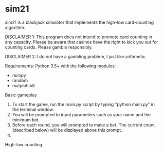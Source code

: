 # sim21

sim21 is a blackjack simulator that implements the high-low card-counting algorithm.  

DISCLAIMER 1: This program does not intend to promote card counting in any capacity. Please be aware that casinos have the right to kick you out for counting cards. Please gamble responsibly.

DISCLAIMER 2: I do not have a gambling problem, I just like arithmetic.

Requirements: Python 3.5+ with the following modules:
- numpy
- random
- matplotlibß

Basic gameplay
1) To start the game, run the main.py script by typing "python main.py" in the terminal window.
2) You will be prompted to input parameters such as your name and the minimum bet.
3) Before each round, you will prompted to make a bet. The current count (described below) will be displayed above this prompt.
4) 

High-low counting


